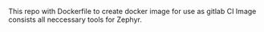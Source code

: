 This repo with Dockerfile to create docker image for use as gitlab CI
Image consists all neccessary tools for Zephyr.

